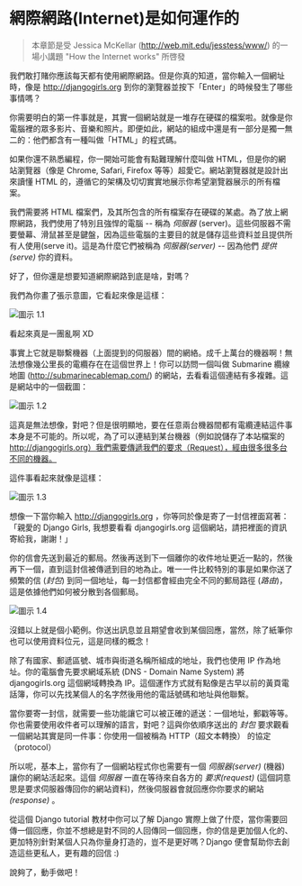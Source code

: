 # 網際網路(Internet)是如何運作的

> 本章節是受 Jessica McKellar (http://web.mit.edu/jesstess/www/) 的一場小講題 "How the Internet works" 所啓發

我們敢打賭你應該每天都有使用網際網路。但是你真的知道，當你輸入一個網址時，像是 http://djangogirls.org 到你的瀏覽器並按下「Enter」的時候發生了哪些事情嗎？

你需要明白的第一件事就是，其實一個網站就是一堆存在硬碟的檔案啦。就像是你電腦裡的眾多影片、音樂和照片。即便如此，網站的組成中還是有一部分是獨一無二的：他們都含有一種叫做「HTML」的程式碼。

如果你還不熟悉編程，你一開始可能會有點難理解什麼叫做 HTML，但是你的網站瀏覽器（像是 Chrome, Safari, Firefox 等等）超愛它。網站瀏覽器就是設計出來讀懂 HTML 的，遵循它的架構及切切實實地展示你希望瀏覽器展示的所有檔案。

我們需要將 HTML 檔案們，及其所包含的所有檔案存在硬碟的某處。為了放上網際網路，我們使用了特別且強悍的電腦 -- 稱為 *伺服器* (server)。這些伺服器不需要螢幕、滑鼠甚至是鍵盤，因為這些電腦的主要目的就是儲存這些資料並且提供所有人使用(serve it)。這是為什麼它們被稱為 *伺服器(server)* -- 因為他們 *提供(serve)* 你的資料。

好了，但你還是想要知道網際網路到底是啥，對嗎？

我們為你畫了張示意圖，它看起來像是這樣：

![圖示 1.1](images/internet_1.png)

看起來真是一團亂啊 XD

事實上它就是聯繫機器（上面提到的伺服器）間的網絡。成千上萬台的機器啊！無法想像幾公里長的電纜存在在這個世界上！你可以訪問一個叫做 Submarine 纜線地圖 (http://submarinecablemap.com/) 的網站，去看看這個連結有多複雜。這是網站中的一個截圖：

![圖示 1.2](images/internet_3.png)

這真是無法想像，對吧？但是很明顯地，要在任意兩台機器間都有電纜連結這件事本身是不可能的。所以呢，為了可以連結到某台機器（例如說儲存了本站檔案的 http://djangogirls.org）我們需要傳遞我們的要求（Request），經由很多很多台不同的機器。

這件事看起來就像是這樣：

![圖示 1.3](images/internet_2.png)

想像一下當你輸入 http://djangogirls.org ，你等同於像是寄了一封信裡面寫著：「親愛的 Django Girls, 我想要看看 djangogirls.org 這個網站，請把裡面的資訊寄給我，謝謝！」

你的信會先送到最近的郵局。然後再送到下一個離你的收件地址更近一點的，然後再下一個，直到這封信被傳遞到目的地為止。唯一一件比較特別的事是如果你送了頻繁的信 (*封包*) 到同一個地址，每一封信都會經由完全不同的郵局路徑 (*路由*)，這是依據他們如何被分散到各個郵局。

![圖示 1.4](images/internet_4.png)

沒錯以上就是個小範例。你送出訊息並且期望會收到某個回應，當然，除了紙筆你也可以使用資料位元，這是同樣的概念！

除了有國家、郵遞區號、城市與街道名稱所組成的地址，我們也使用 IP 作為地址。你的電腦會先要求網域系統 (DNS - Domain Name System) 將 djangogirls.org 這個網域轉換為 IP。這個運作方式就有點像是古早以前的黃頁電話簿，你可以先找某個人的名字然後用他的電話號碼和地址與他聯繫。

當你要寄一封信，就需要一些功能讓它可以被正確的遞送：一個地址，郵戳等等。你也需要使用收件者可以理解的語言，對吧？這與你依順序送出的 *封包* 要求觀看一個網站其實是同一件事：你使用一個被稱為 HTTP（超文本轉換） 的協定（protocol）

所以呢，基本上，當你有了一個網站程式你也需要有一個 *伺服器(server)* (機器) 讓你的網站活起來。這個 *伺服器* 一直在等待來自各方的 *要求(request)* (這個詞意思是要求伺服器傳回你的網站資料)，然後伺服器會就回應你你要求的網站 *(response)* 。

從這個 Django tutorial 教材中你可以了解 Django 實際上做了什麼，當你需要回傳一個回應，你並不想總是對不同的人回傳同一個回應，你的信是更加個人化的、更加特別針對某個人只為你量身打造的，豈不是更好嗎？Django 便會幫助你去創造這些更私人，更有趣的回信 :)

說夠了，動手做吧！

